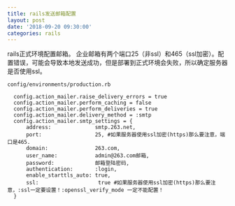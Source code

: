```yaml
---
title: rails发送邮箱配置
layout: post
date: '2018-09-20 09:30:00'
categories: rails
---
```


rails正式环境配置邮箱。
企业邮箱有两个端口25（非ssl）和465（ssl加密）。配置错误，可能会导致本地发送成功，但是部署到正式环境会失败，所以确定服务器是否使用ssl。

`config/environments/production.rb`

```
  config.action_mailer.raise_delivery_errors = true
  config.action_mailer.perform_caching = false
  config.action_mailer.perform_deliveries = true
  config.action_mailer.delivery_method = :smtp
  config.action_mailer.smtp_settings = {
      address:              smtp.263.net,
      port:                 25, #如果服务器使用ssl加密(https)那么要注意，端口是465.
      domain:               263.com,
      user_name:            admin@263.com邮箱,
      password:             邮箱登陆密码,
      authentication:       :login,
      enable_starttls_auto: true,
      ssl:                   true #如果服务器使用ssl加密(https)那么要注意，:ssl一定要设置！:openssl_verify_mode 一定不能配置！
  }
```